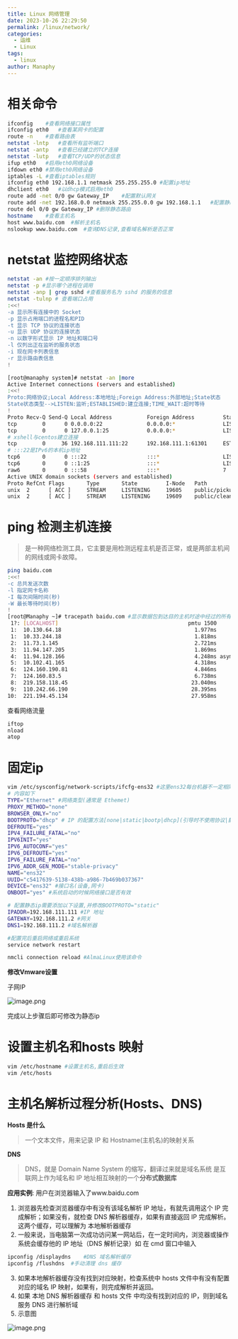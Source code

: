 ```yaml
---
title: Linux 网络管理
date: 2023-10-26 22:29:50
permalink: /linux/network/
categories:
  - 运维
  - Linux
tags:
  - linux
author: Manaphy
---
```

# 相关命令
```bash
ifconfig	#查看网络接口属性
ifconfig eth0	#查看某网卡的配置
route -n	#查看路由表
netstat -lntp	#查看所有监听端口
netstat -antp	#查看已经建立的TCP连接
netstat -lutp	#查看TCP/UDP的状态信息
ifup eth0	#启用eth0网络设备
ifdown eth0	#禁用eth0网络设备
iptables -L	#查看iptables规则
ifconfig eth0 192.168.1.1 netmask 255.255.255.0	#配置ip地址
dhclient eth0	#以dhcp模式启用eth0
route add -net 0/0 gw Gateway_IP	#配置默认网关
route add -net 192.168.0.0 netmask 255.255.0.0 gw 192.168.1.1	#配置静态路由到达网络'192.168.0.0/16'
route del 0/0 gw Gateway_IP	#删除静态路由
hostname	#查看主机名
host www.baidu.com	#解析主机名
nslookup www.baidu.com	#查询DNS记录,查看域名解析是否正常
```
# netstat 监控网络状态
```bash
netstat -an #按一定顺序排列输出
netstat -p #显示哪个进程在调用
netstat -anp | grep sshd #查看服务名为 sshd 的服务的信息
netstat -tulnp # 查看端口占用
:<<!
-a 显示所有连接中的 Socket
-p 显示占用端口的进程名和PID
-t 显示 TCP 协议的连接状态
-u 显示 UDP 协议的连接状态
-n 以数字形式显示 IP 地址和端口号
-l 仅列出正在监听的服务状态
-i 现在网卡列表信息
-r 显示路由表信息
!

[root@manaphy system]# netstat -an |more
Active Internet connections (servers and established)
:<<!
Proto:网络协议;Local Address:本地地址;Foreign Address:外部地址;State状态
State状态类型-->LISTEN:监听;ESTABLISHED:建立连接;TIME_WAIT:超时等待
!
Proto Recv-Q Send-Q Local Address           Foreign Address         State      
tcp        0      0 0.0.0.0:22              0.0.0.0:*               LISTEN     
tcp        0      0 127.0.0.1:25            0.0.0.0:*               LISTEN     
# xshell与centos建立连接
tcp        0     36 192.168.111.111:22      192.168.111.1:61301     ESTABLISHED
# :::22是IPv6的本机ip地址
tcp6       0      0 :::22                   :::*                    LISTEN     
tcp6       0      0 ::1:25                  :::*                    LISTEN     
raw6       0      0 :::58                   :::*                    7          
Active UNIX domain sockets (servers and established)
Proto RefCnt Flags       Type       State         I-Node   Path
unix  2      [ ACC ]     STREAM     LISTENING     19605    public/pickup
unix  2      [ ACC ]     STREAM     LISTENING     19609    public/cleanup
```
# ping 检测主机连接
> 是一种网络检测工具，它主要是用检测远程主机是否正常，或是两部主机间的网线或网卡故障。

```bash
ping baidu.com
:<<!
-c 总共发送次数
-l 指定网卡名称
-I 每次间隔时间(秒)
-W 最长等待时间(秒)
!
[root@Manaphy ~]# tracepath baidu.com #显示数据包到达目的主机时途中经过的所有路由信息
 1?: [LOCALHOST]                                         pmtu 1500
 1:  10.130.64.18                                          1.977ms 
 1:  10.33.244.18                                          1.818ms 
 2:  11.73.1.145                                           2.721ms 
 3:  11.94.147.205                                         1.869ms 
 4:  11.94.128.166                                         4.248ms asymm  5 
 5:  10.102.41.165                                         4.318ms 
 6:  124.160.190.81                                        4.846ms 
 7:  124.160.83.5                                          6.738ms 
 8:  219.158.118.45                                       23.040ms 
 9:  110.242.66.190                                       28.395ms 
10:  221.194.45.134                                       27.958ms
```
查看网络流量
```bash
iftop
nload
atop
```
# 固定ip
```bash
vim /etc/sysconfig/network-scripts/ifcfg-ens32 #这里ens32每台机器不一定相同
# 内容如下
TYPE="Ethernet" #网络类型(通常是 Ethemet)
PROXY_METHOD="none"
BROWSER_ONLY="no"
BOOTPROTO="dhcp" # IP 的配置方法[none|static|bootp|dhcp](引导时不使用协议|静态分配 IP|BOOTP 协议|DHCP 协议)
DEFROUTE="yes"
IPV4_FAILURE_FATAL="no"
IPV6INIT="yes"
IPV6_AUTOCONF="yes"
IPV6_DEFROUTE="yes"
IPV6_FAILURE_FATAL="no"
IPV6_ADDR_GEN_MODE="stable-privacy"
NAME="ens32"
UUID="c5417639-5138-438b-a986-7b469b037367"
DEVICE="ens32" #接口名(设备,网卡)
ONBOOT="yes" #系统启动的时候网络接口是否有效

# 配置静态ip需要添加以下设置,并修改BOOTPROTO="static"
IPADDR=192.168.111.111 #IP 地址
GATEWAY=192.168.111.2 #网关
DNS1=192.168.111.2 #域名解析器

#配置完后重启网络或重启系统
service	network restart

nmcli connection reload #AlmaLinux使用该命令
```
**修改Vmware设置**

子网IP

![image.png](./assets/1610876423251-eca89b75-95f5-47f2-ba74-dc4053b640cc_3hoM3YlVG4.png)

完成以上步骤后即可修改为静态ip

# 设置主机名和hosts 映射
```bash
vim /etc/hostname #设置主机名,重启后生效
vim /etc/hosts
```
# 主机名解析过程分析(Hosts、DNS)
**Hosts 是什么**
> 一个文本文件，用来记录 IP 和 Hostname(主机名)的映射关系

**DNS**
> DNS，就是 Domain Name System 的缩写，翻译过来就是域名系统
> 是互联网上作为域名和 IP 地址相互映射的一个**分布式数据库**

**应用实例**: 用户在浏览器输入了www.baidu.com

1. 浏览器先检查浏览器缓存中有没有该域名解析 IP 地址，有就先调用这个 IP 完成解析；如果没有，就检查 DNS 解析器缓存，如果有直接返回 IP 完成解析。这两个缓存，可以理解为 本地解析器缓存
2. 一般来说，当电脑第一次成功访问某一网站后，在一定时间内，浏览器或操作系统会缓存他的 IP 地址（DNS 解析记录）如 在 cmd 窗口中输入
```bash
ipconfig /displaydns	#DNS 域名解析缓存
ipconfig /flushdns	#手动清理 dns 缓存
```

3. 如果本地解析器缓存没有找到对应映射，检查系统中 hosts 文件中有没有配置对应的域名 IP 映射，如果有，则完成解析并返回。
4. 如果 本地 DNS 解析器缓存 和 hosts 文件 中均没有找到对应的 IP，则到域名服务 DNS 进行解析域
5. 示意图

![image.png](./assets/1610879873780-e3e2771a-a68b-4ba4-8d46-5fcd392e7b8f_IL0rcenNm4.png)
